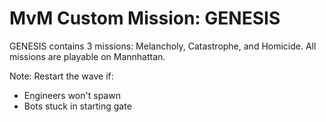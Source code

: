 # MvM Custom Mission: GENESIS

GENESIS contains 3 missions: Melancholy, Catastrophe, and Homicide. All missions are playable on Mannhattan.

Note: Restart the wave if:
- Engineers won't spawn
- Bots stuck in starting gate
